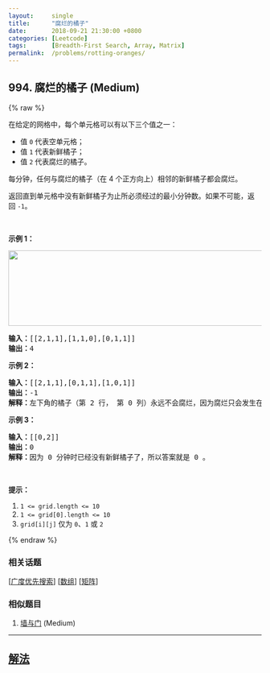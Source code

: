 ```yaml
---
layout:     single
title:      "腐烂的橘子"
date:       2018-09-21 21:30:00 +0800
categories: [Leetcode]
tags:       [Breadth-First Search, Array, Matrix]
permalink:  /problems/rotting-oranges/
---
```


## 994. 腐烂的橘子 (Medium)

{% raw %}

<p>在给定的网格中，每个单元格可以有以下三个值之一：</p>

<ul>
	<li>值&nbsp;<code>0</code>&nbsp;代表空单元格；</li>
	<li>值&nbsp;<code>1</code>&nbsp;代表新鲜橘子；</li>
	<li>值&nbsp;<code>2</code>&nbsp;代表腐烂的橘子。</li>
</ul>

<p>每分钟，任何与腐烂的橘子（在 4 个正方向上）相邻的新鲜橘子都会腐烂。</p>

<p>返回直到单元格中没有新鲜橘子为止所必须经过的最小分钟数。如果不可能，返回&nbsp;<code>-1</code>。</p>

<p>&nbsp;</p>

<p><strong>示例 1：</strong></p>

<p><strong><img alt="" src="https://assets.leetcode-cn.com/aliyun-lc-upload/uploads/2019/02/16/oranges.png" style="height: 150px; width: 712px;"></strong></p>

<pre><strong>输入：</strong>[[2,1,1],[1,1,0],[0,1,1]]
<strong>输出：</strong>4
</pre>

<p><strong>示例 2：</strong></p>

<pre><strong>输入：</strong>[[2,1,1],[0,1,1],[1,0,1]]
<strong>输出：</strong>-1
<strong>解释：</strong>左下角的橘子（第 2 行， 第 0 列）永远不会腐烂，因为腐烂只会发生在 4 个正向上。
</pre>

<p><strong>示例 3：</strong></p>

<pre><strong>输入：</strong>[[0,2]]
<strong>输出：</strong>0
<strong>解释：</strong>因为 0 分钟时已经没有新鲜橘子了，所以答案就是 0 。
</pre>

<p>&nbsp;</p>

<p><strong>提示：</strong></p>

<ol>
	<li><code>1 &lt;= grid.length &lt;= 10</code></li>
	<li><code>1 &lt;= grid[0].length &lt;= 10</code></li>
	<li><code>grid[i][j]</code> 仅为&nbsp;<code>0</code>、<code>1</code>&nbsp;或&nbsp;<code>2</code></li>
</ol>

{% endraw %}

### 相关话题
  [[广度优先搜索](https://github.com/awesee/leetcode/tree/main/tag/breadth-first-search/README.md)]
  [[数组](https://github.com/awesee/leetcode/tree/main/tag/array/README.md)]
  [[矩阵](https://github.com/awesee/leetcode/tree/main/tag/matrix/README.md)]

### 相似题目
  1. [墙与门](/problems/walls-and-gates) (Medium)

---

## [解法](https://github.com/awesee/leetcode/tree/main/problems/rotting-oranges)

